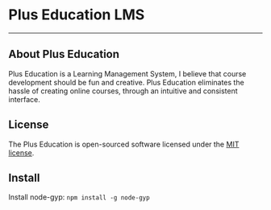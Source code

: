 # Plus Education LMS
<hr/>


## About Plus Education


Plus Education is a  Learning Management System, I believe that course development should be fun and creative. Plus Education eliminates the hassle of creating online courses, through an intuitive and consistent interface.

## License

The Plus Education is open-sourced software licensed under the [MIT license](https://opensource.org/licenses/MIT).

## Install
Install node-gyp: `npm install -g node-gyp`